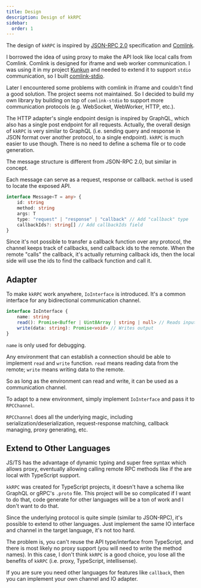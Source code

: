 ```yaml
---
title: Design
description: Design of kkRPC
sidebar:
  order: 1
---
```


The design of `kkRPC` is inspired by [JSON-RPC 2.0](https://www.jsonrpc.org/specification) specification and [Comlink](https://github.com/GoogleChromeLabs/comlink).

I borrowed the idea of using proxy to make the API look like local calls from Comlink.
Comlink is designed for iframe and web worker communication.
I was using it in my project [Kunkun](https://github.com/kunkunsh/kunkun) and needed to extend it to support `stdio` communication, so I built [comlink-stdio](https://github.com/huakunshen/comlink-stdio).

Later I encountered some problems with comlink in iframe and couldn't find a good solution. The project seems not maintained.
So I decided to build my own library by building on top of `comlink-stdio` to support more communication protocols (e.g. WebSocket, WebWorker, HTTP, etc.).

The HTTP adapter's single endpoint design is inspired by GraphQL, which also has a single post endpoint for all requests.
Actually, the overall design of `kkRPC` is very similar to GraphQL (i.e. sending query and response in JSON format over another protocol, to a single endpoint).
`kkRPC` is much easier to use though. There is no need to define a schema file or to code generation.

The message structure is different from JSON-RPC 2.0, but similar in concept.

Each message can serve as a request, response or callback. `method` is used to locate the exposed API.

```ts
interface Message<T = any> {
	id: string
	method: string
	args: T
	type: "request" | "response" | "callback" // Add "callback" type
	callbackIds?: string[] // Add callbackIds field
}
```

Since it's not possible to transfer a callback function over any protocol, the channel keeps track of callbacks,
send callback ids to the remote. When the remote "calls" the callback, it's actually returning callback ids,
then the local side will use the ids to find the callback function and call it.

## Adapter

To make `kkRPC` work anywhere, `IoInterface` is introduced. It's a common interface for any bidirectional communication channel.

```ts
interface IoInterface {
	name: string
	read(): Promise<Buffer | Uint8Array | string | null> // Reads input
	write(data: string): Promise<void> // Writes output
}
```

`name` is only used for debugging.

Any environment that can establish a connection should be able to implement `read` and `write` function.
`read` means reading data from the remote; `write` means writing data to the remote.

So as long as the environment can read and write, it can be used as a communication channel.

To adapt to a new environment, simply implement `IoInterface` and pass it to `RPCChannel`.

`RPCChannel` does all the underlying magic, including serialization/deserialization, request-response matching, callback managing, proxy generating, etc.

## Extend to Other Languages

JS/TS has the advantage of dynamic typing and super free syntax which allows proxy, eventually allowing calling remote RPC methods like if the are local
with TypeScript support.

`kkRPC` was created for TypeScript projects, it doesn't have a schema like GraphQL or gRPC's `.proto` file.
This project will be so complicated if I want to do that, code generate for other languages will be a ton of work and I don't want to do that.

Since the underlying protocol is quite simple (similar to JSON-RPC), it's possible to extend to other languages.
Just implement the same IO interface and channel in the target language, it's not too hard.

The problem is, you can't reuse the API type/interface from TypeScript, and there is most likely no proxy support (you will need to write the method names). In this case, I don't think `kkRPC` is a good choice, you lose all the benefits of `kkRPC` (i.e. proxy, TypeScript, intellisense).

If you are sure you need other languages for features like `callback`, then you can implement your own channel and IO adapter.
